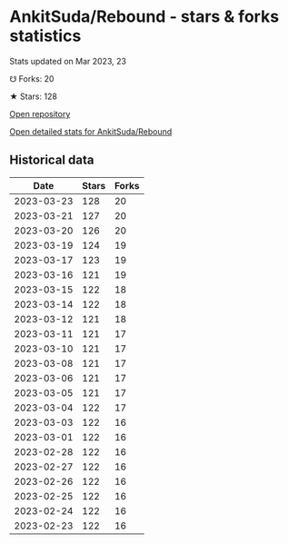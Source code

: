 # AnkitSuda/Rebound - stars & forks statistics

Stats updated on Mar 2023, 23

☋ Forks: 20

★ Stars: 128

[Open repository](https://github.com/AnkitSuda/Rebound)

[Open detailed stats for AnkitSuda/Rebound](https://reviewgithub.com/rep/AnkitSuda/Rebound)

## Historical data
| Date | Stars | Forks |
|------|-------|-------|
| 2023-03-23 | 128 | 20 | 
| 2023-03-21 | 127 | 20 | 
| 2023-03-20 | 126 | 20 | 
| 2023-03-19 | 124 | 19 | 
| 2023-03-17 | 123 | 19 | 
| 2023-03-16 | 121 | 19 | 
| 2023-03-15 | 122 | 18 | 
| 2023-03-14 | 122 | 18 | 
| 2023-03-12 | 121 | 18 | 
| 2023-03-11 | 121 | 17 | 
| 2023-03-10 | 121 | 17 | 
| 2023-03-08 | 121 | 17 | 
| 2023-03-06 | 121 | 17 | 
| 2023-03-05 | 121 | 17 | 
| 2023-03-04 | 122 | 17 | 
| 2023-03-03 | 122 | 16 | 
| 2023-03-01 | 122 | 16 | 
| 2023-02-28 | 122 | 16 | 
| 2023-02-27 | 122 | 16 | 
| 2023-02-26 | 122 | 16 | 
| 2023-02-25 | 122 | 16 | 
| 2023-02-24 | 122 | 16 | 
| 2023-02-23 | 122 | 16 | 

